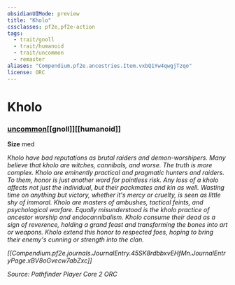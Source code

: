 ```yaml
---
obsidianUIMode: preview
title: "Kholo"
cssclasses: pf2e,pf2e-action
tags:
  - trait/gnoll
  - trait/humanoid
  - trait/uncommon
  - remaster
aliases: "Compendium.pf2e.ancestries.Item.vxbQ1Yw4qwgjTzqo"
license: ORC
---
```

# Kholo

### [uncommon](uncommon "Uncommon Rarity Trait")[[gnoll]][[humanoid]]



**Size** med


_Kholo have bad reputations as brutal raiders and demon-worshipers. Many believe that kholo are witches, cannibals, and worse. The truth is more complex. Kholo are eminently practical and pragmatic hunters and raiders. To them, honor is just another word for pointless risk. Any loss of a kholo affects not just the individual, but their packmates and kin as well. Wasting time on anything but victory, whether it's mercy or cruelty, is seen as little shy of immoral. Kholo are masters of ambushes, tactical feints, and psychological warfare. Equally misunderstood is the kholo practice of ancestor worship and endocannibalism. Kholo consume their dead as a sign of reverence, holding a grand feast and transforming the bones into art or weapons. Kholo extend this honor to respected foes, hoping to bring their enemy's cunning or strength into the clan._

_[[Compendium.pf2e.journals.JournalEntry.45SK8rdbbxvEHfMn.JournalEntryPage.xBV8oGvecw7abZxc]]_

*Source: Pathfinder Player Core 2*
*ORC*